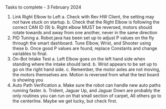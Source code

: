 Tasks to complete - 3 February 2024
1. Link Right Elbow to Left
    a. Check with Rev HW Client, the setting may not have stuck on startup.
    b. Check that the Right Elbow is following the correct CAN ID (9)
    b. Right elbow MUST be reversed, motors should rotate towards and away from one another, never in the same direction
2. PID Tuning
    a. Robot.java has been set up to adjust P values on the fly through the smart dashboard. Tune Elbow, Wrist, and Shooter using these
    b. Once good P values are found, replace Constants and change variables to final.
3. On-Bot Intake Test
    a. Left Elbow goes on the left hand side when standing where the intake should land. 
    b. Wrist appears to be set up to go on the right hand side.
    c. Remember, the motor axles are not moving, the motors themselves are. Motion is reversed from what the test board is showing you
4. Auto Path Verification
    a. Make sure the robot can handle new auto paths running faster.
    b. Trident, Jaguar Up, and Jaguar Down are probably the only routines you can run on that small section of carpet, All others go to the centerline. Maybe we get lucky, but check first.